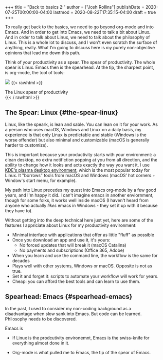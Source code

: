 +++
title = "Back to basics 2:"
author = ["Josh Rollins"]
publishDate = 2020-07-25T00:00:00-04:00
lastmod = 2020-08-22T17:35:15-04:00
draft = true
+++

To really get back to the basics, we need to go beyond org-mode and into Emacs. And in order to get into Emacs, we need to talk a bit about Linux. And in order to talk about Linux, we need to talk about the philosophy of Linux. This is a whole lot to discuss, and I won't even scratch the surface of anything, really. What I'm going to discuss here is _my_ purely non-objective opinions that lead me down this path.

<!--more-->

Think of your productivity as a spear. The spear of productivity. The whole spear is Linux. Emacs then is the spearhead. At the tip, the sharpest point, is org-mode, the tool of tools:

![](/ox-hugo/2020-07-25.png)
{{< rawhtml >}}
<figcaption>The Linux spear of productivity</figcaption>
{{< / rawhtml >}}


## The Spear: Linux {#the-spear-linux}

Linux, like the speark, is lean and sable. You can lean on it for your work. As a person who uses macOS, Windows and Linux on a daily basis, my experience is that only Linux is predictable and stable (Windows is the worse offender) but also minimal and customizable (macOS is generally harder to customize).

This is important because your productivity starts with your environment: a clean desktop, no extra notifiction popping at you from all direction, and the ability to change how it looks and acts exactly the way you want it. I use [KDE's plasma desktop environment](https://en.wikipedia.org/wiki/KDE%5FPlasma%5F5), which is the most popular today for Linux. It "borrows" tools from macOS and Windows (macOS' hot corners + Window's start menu, for example).

My path into Linux precedes my quest into Emacs org-mode by a few good years, and I'm happy it did. I can't imagine emacs in another enviornment, though for some folks, it works well inside macOS (I haven't heard from anyone who actually _likes_ emacs in Windows - they set it up with it because they have to).

Without getting into the deep technical here just yet, here are some of the features I appriciate about Linux for my productivity environment:

-   Minimal interface with applications that offer as little "fluff" as possible
-   Once you download an app and use it, it's yours:
    -   No forced updates that will break it (macOS Catalina)
    -   No payments and subscriptions (Office 365, Adobe)
-   When you learn and use the command line, the workflow is the same for decades
-   Plays well with other systems, Windows or macOS. Opposite is not as true.
-   Set it and forget it: scripts to automate your workflow will work for years.
-   Cheap: you can afford the best tools and can learn to use them.


## Spearhead: Emacs {#spearhead-emacs}

In the past, I used to consider my non-coding background as a disadvantage when slow sank into Emacs. But code can be learned. Philosophy needs to be discovered.

Emacs is

-   If Linux is the prodcutivity environemnt, Emacs is the swiss-knife for everything almost done in it.

-   Org-mode is what pulled me to Emacs, the tip of the spear of Emacs.